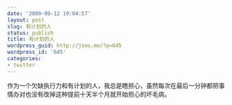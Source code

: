 ```yaml
---
date: '2009-09-12 19:04:57'
layout: post
slug: 有计划的人
status: publish
title: 有计划的人
wordpress_guid: http://jsms.me/?p=645
wordpress_id: '645'
categories:
- twitter
---
```


作为一个欠缺执行力和有计划的人，我总是瞎担心，虽然每次在最后一分钟都把事情办对也没有改掉这种提前十天半个月就开始担心的坏毛病。

